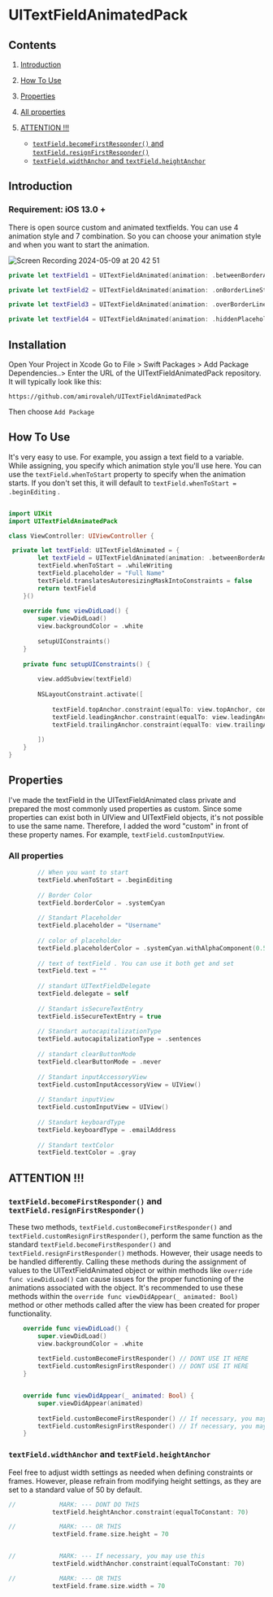 # UITextFieldAnimatedPack


## Contents
1. [Introduction](#introduction)

3. [How To Use](#how-to-use)
4. [Properties](#properties)
5. [All properties](#all-properties)
6. [ATTENTION !!!](#attention-)
   - [`textField.becomeFirstResponder()` and `textField.resignFirstResponder()`](#textfieldbecomefirstresponder-and-textfieldresignfirstresponder)
   - [`textField.widthAnchor` and `textField.heightAnchor`](#textfieldwidthanchor-and-textfieldheightanchor)


## Introduction

### Requirement: iOS 13.0 +

There is open source custom  and animated textfields. You can use 4 animation style and 7 combination. So you can choose your animation style and when you want to start the animation. 


![Screen Recording 2024-05-09 at 20 42 51](https://github.com/amirovaleh/UITextFieldAnimatedPack/assets/97683310/d4c53c54-89d1-4023-b715-c4dc0db5d5df)


```swift
private let textField1 = UITextFieldAnimated(animation: .betweenBorderAndTextFieldStyle)
```

```swift
private let textField2 = UITextFieldAnimated(animation: .onBorderLineStyle)
```

```swift
private let textField3 = UITextFieldAnimated(animation: .overBorderLineStyle)
```

```swift
private let textField4 = UITextFieldAnimated(animation: .hiddenPlaceholderStyle)
```

## Installation

Open Your Project in Xcode
Go to File > Swift Packages > Add Package Dependencies..>
Enter the URL of the UITextFieldAnimatedPack repository. It will typically look like this:

```
https://github.com/amirovaleh/UITextFieldAnimatedPack
```
Then choose `Add Package`

## How To Use

It's very easy to use. For example, you assign a text field to a variable. While assigning, you specify which animation style you'll use here.
You can use the `textField.whenToStart` property to specify when the animation starts. If you don't set this, it will default to `textField.whenToStart = .beginEditing` .

```swift 

import UIKit
import UITextFieldAnimatedPack

class ViewController: UIViewController {

 private let textField: UITextFieldAnimated = {
        let textField = UITextFieldAnimated(animation: .betweenBorderAndTextFieldStyle)
        textField.whenToStart = .whileWriting
        textField.placeholder = "Full Name"
        textField.translatesAutoresizingMaskIntoConstraints = false
        return textField
    }()
    
    override func viewDidLoad() {
        super.viewDidLoad()
        view.backgroundColor = .white
        
        setupUIConstraints()
    }
        
    private func setupUIConstraints() {
        
        view.addSubview(textField)
        
        NSLayoutConstraint.activate([
        
            textField.topAnchor.constraint(equalTo: view.topAnchor, constant: 170),
            textField.leadingAnchor.constraint(equalTo: view.leadingAnchor, constant: 20),
            textField.trailingAnchor.constraint(equalTo: view.trailingAnchor, constant: -20)
        
        ])
    }
}
```


## Properties


I've made the textField in the UITextFieldAnimated class private and prepared the most commonly used properties as custom. Since some properties can exist both in UIView and UITextField objects, it's not possible to use the same name. Therefore, I added the word "custom" in front of these property names. For example, `textField.customInputView`.


### All properties


```swift
        // When you want to start
        textField.whenToStart = .beginEditing
        
        // Border Color
        textField.borderColor = .systemCyan
        
        // Standart Placeholder
        textField.placeholder = "Username"
        
        // color of placeholder
        textField.placeholderColor = .systemCyan.withAlphaComponent(0.5)
        
        // text of textField . You can use it both get and set
        textField.text = ""
        
        // standart UITextFieldDelegate
        textField.delegate = self
        
        // Standart isSecureTextEntry
        textField.isSecureTextEntry = true
        
        // Standart autocapitalizationType
        textField.autocapitalizationType = .sentences
        
        // standart clearButtonMode
        textField.clearButtonMode = .never
        
        // Standart inputAccessoryView
        textField.customInputAccessoryView = UIView()
        
        // Standart inputView
        textField.customInputView = UIView()
        
        // Standart keyboardType
        textField.keyboardType = .emailAddress
        
        // Standart textColor
        textField.textColor = .gray

```


## ATTENTION !!!

### `textField.becomeFirstResponder()` and `textField.resignFirstResponder()`

These two methods, `textField.customBecomeFirstResponder()` and `textField.customResignFirstResponder()`, perform the same function as the standard `textField.becomeFirstResponder()` and `textField.resignFirstResponder()` methods. However, their usage needs to be handled differently. Calling these methods during the assignment of values to the UITextFieldAnimated object or within methods like `override func viewDidLoad()` can cause issues for the proper functioning of the animations associated with the object. It's recommended to use these methods within the `override func viewDidAppear(_ animated: Bool)` method or other methods called after the view has been created for proper functionality.

```swift
    override func viewDidLoad() {
        super.viewDidLoad()
        view.backgroundColor = .white
        
        textField.customBecomeFirstResponder() // DONT USE IT HERE
        textField.customResignFirstResponder() // DONT USE IT HERE
    }


    override func viewDidAppear(_ animated: Bool) {
        super.viewDidAppear(animated)
        
        textField.customBecomeFirstResponder() // If necessary, you may use this here
        textField.customResignFirstResponder() // If necessary, you may use this here
    }


```

### `textField.widthAnchor` and `textField.heightAnchor` 
 Feel free to adjust width settings as needed when defining constraints or frames. However, please refrain from modifying height settings, as they are set to a standard value of 50 by default.


```swift
//            MARK: --- DONT DO THIS
            textField.heightAnchor.constraint(equalToConstant: 70)

//            MARK: --- OR THIS
            textField.frame.size.height = 70


//            MARK: --- If necessary, you may use this
            textField.widthAnchor.constraint(equalToConstant: 70)

//            MARK: --- OR THIS
            textField.frame.size.width = 70

```
